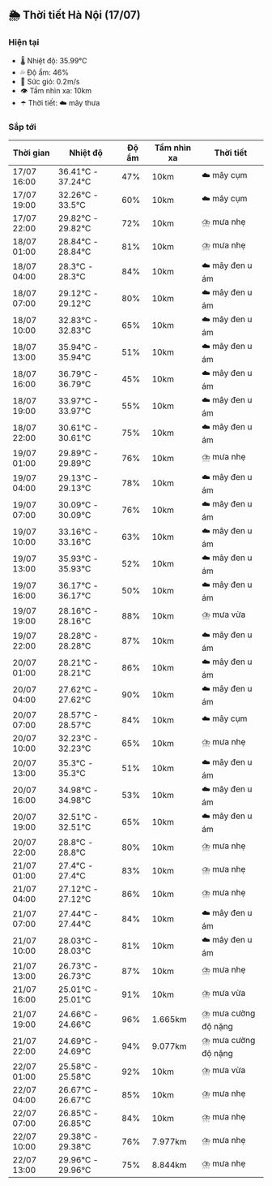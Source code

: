## 🌦️ Thời tiết Hà Nội (17/07)

### Hiện tại

- 🌡️ Nhiệt độ: 35.99℃
- 💦 Độ ẩm: 46%
- 💨 Sức gió: 0.2m/s
- 👁️ Tầm nhìn xa: 10km
- ☂️ Thời tiết: ☁️ mây thưa

### Sắp tới

| Thời gian | Nhiệt độ | Độ ẩm | Tầm nhìn xa | Thời tiết |
| --- | --- | --- | --- | --- |
| 17/07 16:00 | 36.41℃ - 37.24℃ | 47% | 10km | ☁️ mây cụm |
| 17/07 19:00 | 32.26℃ - 33.5℃ | 60% | 10km | ☁️ mây cụm |
| 17/07 22:00 | 29.82℃ - 29.82℃ | 72% | 10km | ⛈️ mưa nhẹ |
| 18/07 01:00 | 28.84℃ - 28.84℃ | 81% | 10km | ⛈️ mưa nhẹ |
| 18/07 04:00 | 28.3℃ - 28.3℃ | 84% | 10km | ☁️ mây đen u ám |
| 18/07 07:00 | 29.12℃ - 29.12℃ | 80% | 10km | ☁️ mây đen u ám |
| 18/07 10:00 | 32.83℃ - 32.83℃ | 65% | 10km | ☁️ mây đen u ám |
| 18/07 13:00 | 35.94℃ - 35.94℃ | 51% | 10km | ☁️ mây đen u ám |
| 18/07 16:00 | 36.79℃ - 36.79℃ | 45% | 10km | ☁️ mây đen u ám |
| 18/07 19:00 | 33.97℃ - 33.97℃ | 55% | 10km | ☁️ mây đen u ám |
| 18/07 22:00 | 30.61℃ - 30.61℃ | 75% | 10km | ☁️ mây đen u ám |
| 19/07 01:00 | 29.89℃ - 29.89℃ | 76% | 10km | ⛈️ mưa nhẹ |
| 19/07 04:00 | 29.13℃ - 29.13℃ | 78% | 10km | ☁️ mây đen u ám |
| 19/07 07:00 | 30.09℃ - 30.09℃ | 76% | 10km | ☁️ mây đen u ám |
| 19/07 10:00 | 33.16℃ - 33.16℃ | 63% | 10km | ☁️ mây đen u ám |
| 19/07 13:00 | 35.93℃ - 35.93℃ | 52% | 10km | ☁️ mây đen u ám |
| 19/07 16:00 | 36.17℃ - 36.17℃ | 50% | 10km | ☁️ mây đen u ám |
| 19/07 19:00 | 28.16℃ - 28.16℃ | 88% | 10km | ⛈️ mưa vừa |
| 19/07 22:00 | 28.28℃ - 28.28℃ | 87% | 10km | ☁️ mây đen u ám |
| 20/07 01:00 | 28.21℃ - 28.21℃ | 86% | 10km | ☁️ mây đen u ám |
| 20/07 04:00 | 27.62℃ - 27.62℃ | 90% | 10km | ☁️ mây đen u ám |
| 20/07 07:00 | 28.57℃ - 28.57℃ | 84% | 10km | ☁️ mây cụm |
| 20/07 10:00 | 32.23℃ - 32.23℃ | 65% | 10km | ⛈️ mưa nhẹ |
| 20/07 13:00 | 35.3℃ - 35.3℃ | 51% | 10km | ☁️ mây đen u ám |
| 20/07 16:00 | 34.98℃ - 34.98℃ | 53% | 10km | ☁️ mây đen u ám |
| 20/07 19:00 | 32.51℃ - 32.51℃ | 65% | 10km | ☁️ mây đen u ám |
| 20/07 22:00 | 28.8℃ - 28.8℃ | 80% | 10km | ⛈️ mưa nhẹ |
| 21/07 01:00 | 27.4℃ - 27.4℃ | 83% | 10km | ⛈️ mưa nhẹ |
| 21/07 04:00 | 27.12℃ - 27.12℃ | 86% | 10km | ⛈️ mưa nhẹ |
| 21/07 07:00 | 27.44℃ - 27.44℃ | 84% | 10km | ☁️ mây đen u ám |
| 21/07 10:00 | 28.03℃ - 28.03℃ | 81% | 10km | ☁️ mây đen u ám |
| 21/07 13:00 | 26.73℃ - 26.73℃ | 87% | 10km | ⛈️ mưa nhẹ |
| 21/07 16:00 | 25.01℃ - 25.01℃ | 91% | 10km | ⛈️ mưa vừa |
| 21/07 19:00 | 24.66℃ - 24.66℃ | 96% | 1.665km | ⛈️ mưa cường độ nặng |
| 21/07 22:00 | 24.69℃ - 24.69℃ | 94% | 9.077km | ⛈️ mưa cường độ nặng |
| 22/07 01:00 | 25.58℃ - 25.58℃ | 92% | 10km | ⛈️ mưa vừa |
| 22/07 04:00 | 26.67℃ - 26.67℃ | 85% | 10km | ⛈️ mưa nhẹ |
| 22/07 07:00 | 26.85℃ - 26.85℃ | 84% | 10km | ⛈️ mưa nhẹ |
| 22/07 10:00 | 29.38℃ - 29.38℃ | 76% | 7.977km | ⛈️ mưa nhẹ |
| 22/07 13:00 | 29.96℃ - 29.96℃ | 75% | 8.844km | ⛈️ mưa nhẹ |
